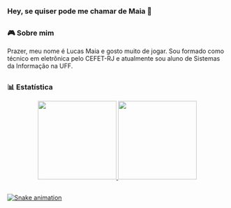 ### Hey, se quiser pode me chamar de Maia 👋
  
##

### 🎮 Sobre mim

Prazer, meu nome é Lucas Maia e gosto muito de jogar. Sou formado como técnico em eletrônica pelo CEFET-RJ e atualmente sou aluno de Sistemas da Informação na UFF.
  
##

### 📊 Estatística

<div align="center">
  <a href="https://github.com/Robootic">
  <img height="180em" src="https://github-readme-stats.vercel.app/api?username=Robootic&show_icons=true&theme=aura_dark&include_all_commits=true&count_private=true"/>
  <img height="180em" src="https://github-readme-stats.vercel.app/api/top-langs/?username=Robootic&layout=compact&langs_count=7&theme=aura_dark"/>
</div>
  
##
  
![Snake animation](https://github.com/Robootic/Robootic/blob/output/github-contribution-grid-snake.svg)

 
<!--
**Robootic/Robootic** is a ✨ _special_ ✨ repository because its `README.md` (this file) appears on your GitHub profile.

Here are some ideas to get you started:

- 🔭 I’m currently working on ...
- 🌱 I’m currently learning ...
- 👯 I’m looking to collaborate on ...
- 🤔 I’m looking for help with ...
- 💬 Ask me about ...
- 📫 How to reach me: ...
- 😄 Pronouns: ...
- ⚡ Fun fact: ...
-->

